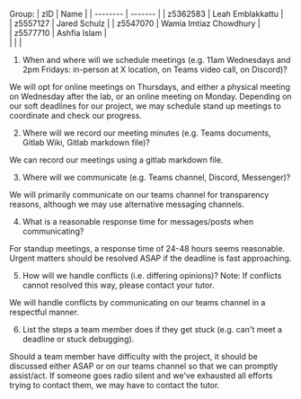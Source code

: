 Group:
| zID      | Name    |
| -------- | ------- |
| z5362583 | Leah Emblakkattu            |         
| z5557127 | Jared Schulz                |
| z5547070 | Wamia Imtiaz Chowdhury      |                   
| z5577710 | Ashfia Islam                |                   
|          |         |

1. When and where will we schedule meetings (e.g. 11am Wednesdays and 2pm Fridays: in-person at X location, on Teams video call, on Discord)?

We will opt for online meetings on Thursdays, and either a physical meeting on Wednesday after the lab, or an online meeting on Monday. Depending on our soft deadlines for our project, we may schedule stand up meetings to coordinate and
check our progress.

2. Where will we record our meeting minutes (e.g. Teams documents, Gitlab Wiki, Gitlab markdown file)?

We can record our meetings using a gitlab markdown file.

3. Where will we communicate (e.g. Teams channel, Discord, Messenger)?

We will primarily communicate on our teams channel for transparency reasons, although we may use alternative messaging channels.

4. What is a reasonable response time for messages/posts when communicating?

For standup meetings, a response time of 24-48 hours seems reasonable. Urgent matters should be resolved ASAP if the deadline is fast approaching.

5. How will we handle conflicts (i.e. differing opinions)? Note: If conflicts cannot resolved this way, please contact your tutor.

We will handle conflicts by communicating on our teams channel in a respectful manner.

6. List the steps a team member does if they get stuck (e.g. can't meet a deadline or stuck debugging).

Should a team member have difficulty with the project, it should be discussed either ASAP or on our teams channel so that we can promptly assist/act. If someone goes radio silent and we've exhausted all efforts trying to contact them, we may have to contact the tutor.
